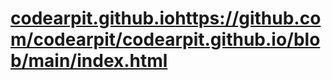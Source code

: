 # [codearpit.github.io](https://github.com/codearpit/codearpit.github.io/blob/main/index.html)https://github.com/codearpit/codearpit.github.io/blob/main/index.html
